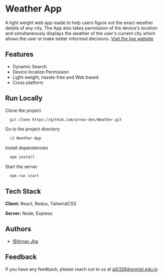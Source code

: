 
# Weather App

A light weight web app made to help users figure out the exact weather details of any city. The App also takes permission of the device's location and simultaneously displays the weather of the user's current city which allows the user ot make better informed decisions. [Visit the live website](https://weather-app-nn9p.onrender.com)
## Features

- Dynamic Search
- Device location Permission
- Light-weight, hassle-free and Web based
- Cross platform


## Run Locally

Clone the project

```bash
  git clone https://github.com/arnav-des/Weather.git
```

Go to the project directory

```bash
  cd Weather-App
```

Install dependencies

```bash
  npm install
```

Start the server

```bash
  npm run start
```


## Tech Stack

**Client:** React, Redux, TailwindCSS

**Server:** Node, Express


## Authors

- [@Arnav Jha](https://www.github.com/arnav-des)



## Feedback

If you have any feedback, please reach out to us at aj0326@srmist.edu.in
